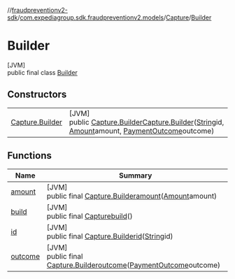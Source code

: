 //[fraudpreventionv2-sdk](../../../../index.md)/[com.expediagroup.sdk.fraudpreventionv2.models](../../index.md)/[Capture](../index.md)/[Builder](index.md)

# Builder

[JVM]\
public final class [Builder](index.md)

## Constructors

| | |
|---|---|
| [Capture.Builder](-capture.-builder.md) | [JVM]<br>public [Capture.Builder](index.md)[Capture.Builder](-capture.-builder.md)([String](https://docs.oracle.com/javase/8/docs/api/java/lang/String.html)id, [Amount](../../-amount/index.md)amount, [PaymentOutcome](../../-payment-outcome/index.md)outcome) |

## Functions

| Name | Summary |
|---|---|
| [amount](amount.md) | [JVM]<br>public final [Capture.Builder](index.md)[amount](amount.md)([Amount](../../-amount/index.md)amount) |
| [build](build.md) | [JVM]<br>public final [Capture](../index.md)[build](build.md)() |
| [id](id.md) | [JVM]<br>public final [Capture.Builder](index.md)[id](id.md)([String](https://docs.oracle.com/javase/8/docs/api/java/lang/String.html)id) |
| [outcome](outcome.md) | [JVM]<br>public final [Capture.Builder](index.md)[outcome](outcome.md)([PaymentOutcome](../../-payment-outcome/index.md)outcome) |
